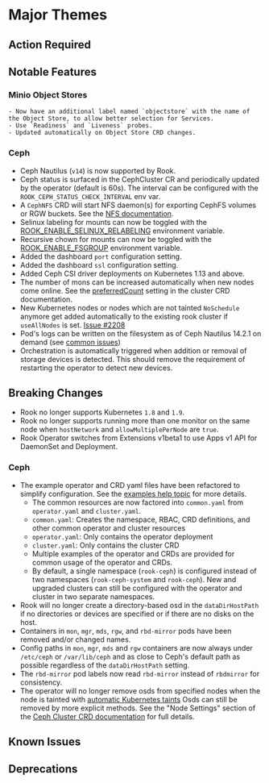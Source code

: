 # Major Themes

## Action Required

## Notable Features

### Minio Object Stores

    - Now have an additional label named `objectstore` with the name of the Object Store, to allow better selection for Services.
    - Use `Readiness` and `Liveness` probes.
    - Updated automatically on Object Store CRD changes.

### Ceph

- Ceph Nautilus (`v14`) is now supported by Rook.
- Ceph status is surfaced in the CephCluster CR and periodically updated by the operator (default is 60s). The interval can be configured with the `ROOK_CEPH_STATUS_CHECK_INTERVAL` env var.
- A `CephNFS` CRD will start NFS daemon(s) for exporting CephFS volumes or RGW buckets. See the [NFS documentation](Documentation/ceph-nfs-crd.md).
- Selinux labeling for mounts can now be toggled with the [ROOK_ENABLE_SELINUX_RELABELING](https://github.com/rook/rook/issues/2417) environment variable.
- Recursive chown for mounts can now be toggled with the [ROOK_ENABLE_FSGROUP](https://github.com/rook/rook/issues/2254) environment variable.
- Added the dashboard `port` configuration setting.
- Added the dashboard `ssl` configuration setting.
- Added Ceph CSI driver deployments on Kubernetes 1.13 and above.
- The number of mons can be increased automatically when new nodes come online. See the [preferredCount](https://rook.io/docs/rook/master/ceph-cluster-crd.html#mon-settings) setting in the cluster CRD documentation.
- New Kubernetes nodes or nodes which are not tainted `NoSchedule` anymore get added automatically to the existing rook cluster if `useAllNodes` is set. [Issue #2208](https://github.com/rook/rook/issues/2208)
- Pod's logs can be written on the filesystem as of Ceph Nautilus 14.2.1 on demand (see [common issues](https://rook.io/docs/rook/master/common-issues.html#activate-ceph-log-on-file))
- Orchestration is automatically triggered when addition or removal of storage
  devices is detected. This should remove the requirement of restarting the
  operator to detect new devices.

## Breaking Changes

- Rook no longer supports Kubernetes `1.8` and `1.9`.
- Rook no longer supports running more than one monitor on the same node when `hostNetwork` and `allowMultiplePerNode` are `true`.
- Rook Operator switches from Extensions v1beta1 to use Apps v1 API for DaemonSet and Deployment.

### Ceph

- The example operator and CRD yaml files have been refactored to simplify configuration. See the [examples help topic](Documentation/ceph-examples.md) for more details.
   - The common resources are now factored into `common.yaml` from `operator.yaml` and `cluster.yaml`.
   - `common.yaml`: Creates the namespace, RBAC, CRD definitions, and other common operator and cluster resources
   - `operator.yaml`: Only contains the operator deployment
   - `cluster.yaml`: Only contains the cluster CRD
   - Multiple examples of the operator and CRDs are provided for common usage of the operator and CRDs.
   - By default, a single namespace (`rook-ceph`) is configured instead of two namespaces (`rook-ceph-system` and `rook-ceph`). New and upgraded clusters can still be configured with the operator and cluster in two separate namespaces.
- Rook will no longer create a directory-based osd in the `dataDirHostPath` if no directories or
  devices are specified or if there are no disks on the host.
- Containers in `mon`, `mgr`, `mds`, `rgw`, and `rbd-mirror` pods have been removed and/or changed names.
- Config paths in `mon`, `mgr`, `mds` and `rgw` containers are now always under
  `/etc/ceph` or `/var/lib/ceph` and as close to Ceph's default path as possible regardless of the
  `dataDirHostPath` setting.
- The `rbd-mirror` pod labels now read `rbd-mirror` instead of `rbdmirror` for consistency.
- The operator will no longer remove osds from specified nodes when the node is tainted with
  [automatic Kubernetes taints](https://kubernetes.io/docs/concepts/configuration/taint-and-toleration/#taint-based-evictions)
  Osds can still be removed by more explicit methods. See the "Node Settings" section of the
  [Ceph Cluster CRD documentation](Documentation/ceph-cluster-crd.md#node-settings) for full details.

## Known Issues

## Deprecations

